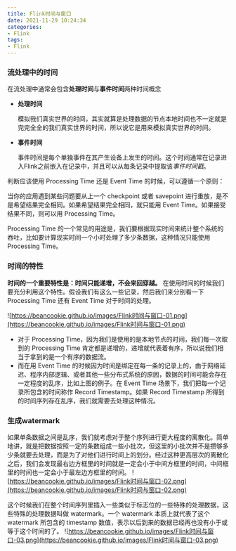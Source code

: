 ```yaml
---
title: Flink时间与窗口
date: 2021-11-29 10:24:34
categories:
- Flink
tags: 
- Flink
---
```


### 流处理中的时间

在流处理中通常会包含**处理时间**与**事件时间**两种时间概念

- **处理时间**

  模拟我们真实世界的时间，其实就算是处理数据的节点本地时间也不一定就是完完全全的我们真实世界的时间，所以说它是用来模拟真实世界的时间。

- **事件时间**

  事件时间是每个单独事件在其产生设备上发生的时间。这个时间通常在记录进入Flink之前嵌入在记录中，并且可以从每条记录中提取该*事件时间戳*。

判断应该使用 Processing Time 还是 Event Time 的时候，可以遵循一个原则：

当你的应用遇到某些问题要从上一个 checkpoint 或者 savepoint 进行重放，是不是希望结果完全相同。如果希望结果完全相同，就只能用 Event Time。如果接受结果不同，则可以用 Processing Time。

Processing Time 的一个常见的用途是，我们要根据现实时间来统计整个系统的吞吐，比如要计算现实时间一个小时处理了多少条数据，这种情况只能使用 Processing Time。

### 时间的特性

**时间的一个重要特性是：时间只能递增，不会来回穿越。** 在使用时间的时候我们要充分利用这个特性。假设我们有这么一些记录，然后我们来分别看一下 Processing Time 还有 Event Time 对于时间的处理。

![https://beancookie.github.io/images/Flink时间与窗口-01.png](https://beancookie.github.io/images/Flink时间与窗口-01.png)

- 对于 Processing Time，因为我们是使用的是本地节点的时间，我们每一次取到的 Processing Time 肯定都是递增的，递增就代表着有序，所以说我们相当于拿到的是一个有序的数据流。
- 而在用 Event Time 的时候因为时间是绑定在每一条的记录上的，由于网络延迟、程序内部逻辑、或者其他一些分布式系统的原因，数据的时间可能会存在一定程度的乱序，比如上图的例子。在 Event Time 场景下，我们把每一个记录所包含的时间称作 Record Timestamp。如果 Record Timestamp 所得到的时间序列存在乱序，我们就需要去处理这种情况。

### 生成watermark
如果单条数据之间是乱序，我们就考虑对于整个序列进行更大程度的离散化。简单地讲，就是把数据按照一定的条数组成一些小批次，但这里的小批次并不是攒够多少条就要去处理，而是为了对他们进行时间上的划分。经过这种更高层次的离散化之后，我们会发现最右边方框里的时间就是一定会小于中间方框里的时间，中间框里的时间也一定会小于最左边方框里的时间。
![https://beancookie.github.io/images/Flink时间与窗口-02.png](https://beancookie.github.io/images/Flink时间与窗口-02.png)

这个时候我们在整个时间序列里插入一些类似于标志位的一些特殊的处理数据，这些特殊的处理数据叫做 watermark。一个 watermark 本质上就代表了这个 watermark 所包含的 timestamp 数值，表示以后到来的数据已经再也没有小于或等于这个时间的了。
![https://beancookie.github.io/images/Flink时间与窗口-03.png](https://beancookie.github.io/images/Flink时间与窗口-03.png)

